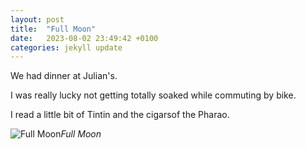 ```yaml
---
layout: post
title:  "Full Moon"
date:   2023-08-02 23:49:42 +0100
categories: jekyll update
---
```



We had dinner at Julian's.  

I was really lucky not getting totally soaked while commuting by bike.  

I read a little bit of Tintin and the cigarsof the Pharao.

![Full Moon](https://lh3.googleusercontent.com/pw/AIL4fc_2JnEM7rY9jsQjzYm0V8kJeiUKZrXnrJs2K3puBv2Ekf1hpc267z4QgmGEMXyYAdOIAM-ZQqbeGgPM_bUKrudxZlGWx875VEge4vSWWUs9ipuoUzQ=w2400)*Full Moon*&nbsp;



[jekyll-docs]: https://jekyllrb.com/docs/home
[jekyll-gh]:   https://github.com/jekyll/jekyll
[jekyll-talk]: https://talk.jekyllrb.com/


